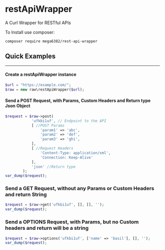 # restApiWrapper
A Curl Wrapper for RESTful APIs

To Install use composer:

    composer require mega6382/rest-api-wrapper

## Quick Examples
___

#### Create a restApiWrapper instance

````PHP
$url = "https://example.com/";
$raw = new raw\restApiWrapper($url);
````
#### Send a POST Request, with Params, Custom Headers and Return type Json Object

````PHP
$request = $raw->post(
            'ufkbi1uf', // Endpoint to the API
            [ //POST Params
                'param1' => 'abc',
                'param2' => 'def',
                'param3' => 'ghi',
            ],
            [ //Request Headers 
                'Content-Type: application/xml',
                'Connection: Keep-Alive'
            ],
            'json' //Return type
        );
var_dump($request);
````
### Send a GET Request, without any Params or Custom Headers and return String

````PHP
$request = $raw->get('ufkbi1uf', [], [], '');
var_dump($request);
````

### Send a OPTIONS Request, with Params, but no Custom headers and return will be a string

````PHP
$request = $raw->options('ufkbi1uf', ['name' => 'basil'], [], '');
var_dump($request);
````
